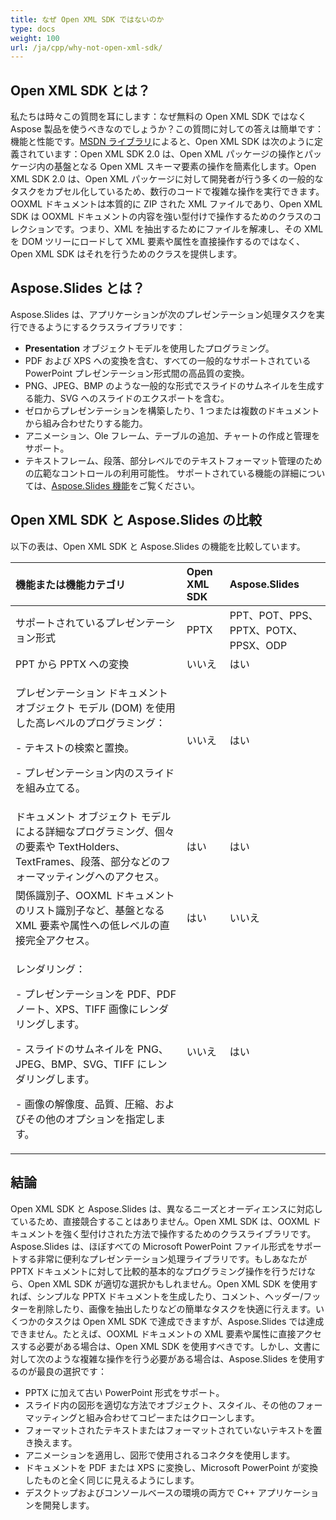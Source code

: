```yaml
---
title: なぜ Open XML SDK ではないのか
type: docs
weight: 100
url: /ja/cpp/why-not-open-xml-sdk/
---
```


## **Open XML SDK とは？**
私たちは時々この質問を耳にします：なぜ無料の Open XML SDK ではなく Aspose 製品を使うべきなのでしょうか？この質問に対しての答えは簡単です：機能と性能です。[MSDN ライブラリ](https://docs.microsoft.com/en-us/office/open-xml/open-xml-sdk)によると、Open XML SDK は次のように定義されています：Open XML SDK 2.0 は、Open XML パッケージの操作とパッケージ内の基盤となる Open XML スキーマ要素の操作を簡素化します。Open XML SDK 2.0 は、Open XML パッケージに対して開発者が行う多くの一般的なタスクをカプセル化しているため、数行のコードで複雑な操作を実行できます。OOXML ドキュメントは本質的に ZIP された XML ファイルであり、Open XML SDK は OOXML ドキュメントの内容を強い型付けで操作するためのクラスのコレクションです。つまり、XML を抽出するためにファイルを解凍し、その XML を DOM ツリーにロードして XML 要素や属性を直接操作するのではなく、Open XML SDK はそれを行うためのクラスを提供します。
## **Aspose.Slides とは？**
Aspose.Slides は、アプリケーションが次のプレゼンテーション処理タスクを実行できるようにするクラスライブラリです：

- **Presentation** オブジェクトモデルを使用したプログラミング。
- PDF および XPS への変換を含む、すべての一般的なサポートされている PowerPoint プレゼンテーション形式間の高品質の変換。
- PNG、JPEG、BMP のような一般的な形式でスライドのサムネイルを生成する能力、SVG へのスライドのエクスポートを含む。
- ゼロからプレゼンテーションを構築したり、1 つまたは複数のドキュメントから組み合わせたりする能力。
- アニメーション、Ole フレーム、テーブルの追加、チャートの作成と管理をサポート。
- テキストフレーム、段落、部分レベルでのテキストフォーマット管理のための広範なコントロールの利用可能性。
  サポートされている機能の詳細については、[Aspose.Slides 機能](/slides/ja/net/product-overview/)をご覧ください。
## **Open XML SDK と Aspose.Slides の比較**
以下の表は、Open XML SDK と Aspose.Slides の機能を比較しています。

|**機能または機能カテゴリ**|**Open XML SDK**|**Aspose.Slides**|
| :- | :- | :- |
|サポートされているプレゼンテーション形式|PPTX|PPT、POT、PPS、PPTX、POTX、PPSX、ODP|
|PPT から PPTX への変換|いいえ|はい|
|<p>プレゼンテーション ドキュメント オブジェクト モデル (DOM) を使用した高レベルのプログラミング：</p><p>- テキストの検索と置換。</p><p>- プレゼンテーション内のスライドを組み立てる。</p>|いいえ|はい|
|ドキュメント オブジェクト モデルによる詳細なプログラミング、個々の要素や TextHolders、TextFrames、段落、部分などのフォーマッティングへのアクセス。|はい|はい|
|関係識別子、OOXML ドキュメントのリスト識別子など、基盤となる XML 要素や属性への低レベルの直接完全アクセス。|はい|いいえ|
|<p>レンダリング：</p><p>- プレゼンテーションを PDF、PDF ノート、XPS、TIFF 画像にレンダリングします。</p><p>- スライドのサムネイルを PNG、JPEG、BMP、SVG、TIFF にレンダリングします。</p><p>- 画像の解像度、品質、圧縮、およびその他のオプションを指定します。</p>|いいえ|はい|

## **結論**
Open XML SDK と Aspose.Slides は、異なるニーズとオーディエンスに対応しているため、直接競合することはありません。Open XML SDK は、OOXML ドキュメントを強く型付けされた方法で操作するためのクラスライブラリです。Aspose.Slides は、ほぼすべての Microsoft PowerPoint ファイル形式をサポートする非常に便利なプレゼンテーション処理ライブラリです。もしあなたが PPTX ドキュメントに対して比較的基本的なプログラミング操作を行うだけなら、Open XML SDK が適切な選択かもしれません。Open XML SDK を使用すれば、シンプルな PPTX ドキュメントを生成したり、コメント、ヘッダー/フッターを削除したり、画像を抽出したりなどの簡単なタスクを快適に行えます。いくつかのタスクは Open XML SDK で達成できますが、Aspose.Slides では達成できません。たとえば、OOXML ドキュメントの XML 要素や属性に直接アクセスする必要がある場合は、Open XML SDK を使用すべきです。しかし、文書に対して次のような複雑な操作を行う必要がある場合は、Aspose.Slides を使用するのが最良の選択です：

- PPTX に加えて古い PowerPoint 形式をサポート。
- スライド内の図形を適切な方法でオブジェクト、スタイル、その他のフォーマッティングと組み合わせてコピーまたはクローンします。
- フォーマットされたテキストまたはフォーマットされていないテキストを置き換えます。
- アニメーションを適用し、図形で使用されるコネクタを使用します。
- ドキュメントを PDF または XPS に変換し、Microsoft PowerPoint が変換したものと全く同じに見えるようにします。
- デスクトップおよびコンソールベースの環境の両方で C++ アプリケーションを開発します。